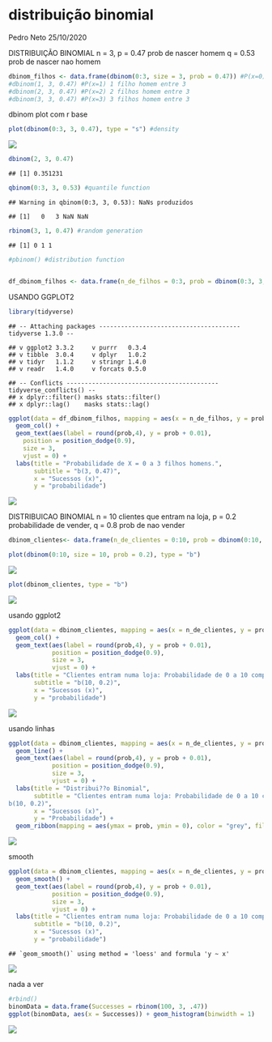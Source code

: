 distribuição binomial
================
Pedro Neto
25/10/2020

DISTRIBUIÇÃO BINOMIAL n = 3, p = 0.47 prob de nascer homem q = 0.53 prob
de nascer nao homem

``` r
dbinom_filhos <- data.frame(dbinom(0:3, size = 3, prob = 0.47)) #P(x=0) todos os filhos n?o homem entre 3
#dbinom(1, 3, 0.47) #P(x=1) 1 filho homem entre 3
#dbinom(2, 3, 0.47) #P(x=2) 2 filhos homem entre 3
#dbinom(3, 3, 0.47) #P(x=3) 3 filhos homem entre 3
```

dbinom plot com r base

``` r
plot(dbinom(0:3, 3, 0.47), type = "s") #density
```

![](distr-binomial_files/figure-gfm/unnamed-chunk-2-1.png)<!-- -->

``` r
dbinom(2, 3, 0.47)
```

    ## [1] 0.351231

``` r
qbinom(0:3, 3, 0.53) #quantile function
```

    ## Warning in qbinom(0:3, 3, 0.53): NaNs produzidos

    ## [1]   0   3 NaN NaN

``` r
rbinom(3, 1, 0.47) #random generation
```

    ## [1] 0 1 1

``` r
#pbinom() #distribution function


df_dbinom_filhos <- data.frame(n_de_filhos = 0:3, prob = dbinom(0:3, 3, 0.47))
```

USANDO GGPLOT2

``` r
library(tidyverse)
```

    ## -- Attaching packages --------------------------------------- tidyverse 1.3.0 --

    ## v ggplot2 3.3.2     v purrr   0.3.4
    ## v tibble  3.0.4     v dplyr   1.0.2
    ## v tidyr   1.1.2     v stringr 1.4.0
    ## v readr   1.4.0     v forcats 0.5.0

    ## -- Conflicts ------------------------------------------ tidyverse_conflicts() --
    ## x dplyr::filter() masks stats::filter()
    ## x dplyr::lag()    masks stats::lag()

``` r
ggplot(data = df_dbinom_filhos, mapping = aes(x = n_de_filhos, y = prob)) +
  geom_col() +
  geom_text(aes(label = round(prob,4), y = prob + 0.01),
    position = position_dodge(0.9),
    size = 3,
    vjust = 0) +
  labs(title = "Probabilidade de X = 0 a 3 filhos homens.",
       subtitle = "b(3, 0.47)",
       x = "Sucessos (x)",
       y = "probabilidade") 
```

![](distr-binomial_files/figure-gfm/unnamed-chunk-3-1.png)<!-- -->

DISTRIBUICAO BINOMIAL n = 10 clientes que entram na loja, p = 0.2
probabilidade de vender, q = 0.8 prob de nao vender

``` r
dbinom_clientes<- data.frame(n_de_clientes = 0:10, prob = dbinom(0:10, size = 10, prob = 0.2))

plot(dbinom(0:10, size = 10, prob = 0.2), type = "b")
```

![](distr-binomial_files/figure-gfm/unnamed-chunk-5-1.png)<!-- -->

``` r
plot(dbinom_clientes, type = "b")
```

![](distr-binomial_files/figure-gfm/unnamed-chunk-5-2.png)<!-- -->

usando ggplot2

``` r
ggplot(data = dbinom_clientes, mapping = aes(x = n_de_clientes, y = prob)) +
  geom_col() +
  geom_text(aes(label = round(prob,4), y = prob + 0.01),
            position = position_dodge(0.9),
            size = 3,
            vjust = 0) +
  labs(title = "Clientes entram numa loja: Probabilidade de 0 a 10 comprarem.",
       subtitle = "b(10, 0.2)",
       x = "Sucessos (x)",
       y = "probabilidade") 
```

![](distr-binomial_files/figure-gfm/unnamed-chunk-6-1.png)<!-- -->

usando linhas

``` r
ggplot(data = dbinom_clientes, mapping = aes(x = n_de_clientes, y = prob)) +
  geom_line() +
  geom_text(aes(label = round(prob,4), y = prob + 0.01),
            position = position_dodge(0.9),
            size = 3,
            vjust = 0) +
  labs(title = "Distribui??o Binomial",
       subtitle = "Clientes entram numa loja: Probabilidade de 0 a 10 comprarem.
b(10, 0.2)",
       x = "Sucessos (x)",
       y = "Probabilidade") +
  geom_ribbon(mapping = aes(ymax = prob, ymin = 0), color = "grey", fill = "grey70", alpha = 0.5)
```

![](distr-binomial_files/figure-gfm/unnamed-chunk-7-1.png)<!-- -->

smooth

``` r
ggplot(data = dbinom_clientes, mapping = aes(x = n_de_clientes, y = prob)) +
  geom_smooth() +
  geom_text(aes(label = round(prob,4), y = prob + 0.01),
            position = position_dodge(0.9),
            size = 3,
            vjust = 0) +
  labs(title = "Clientes entram numa loja: Probabilidade de 0 a 10 comprarem.",
       subtitle = "b(10, 0.2)",
       x = "Sucessos (x)",
       y = "probabilidade") 
```

    ## `geom_smooth()` using method = 'loess' and formula 'y ~ x'

![](distr-binomial_files/figure-gfm/unnamed-chunk-9-1.png)<!-- -->

nada a ver

``` r
#rbind()
binomData = data.frame(Successes = rbinom(100, 3, .47))
ggplot(binomData, aes(x = Successes)) + geom_histogram(binwidth = 1)
```

![](distr-binomial_files/figure-gfm/unnamed-chunk-10-1.png)<!-- -->
